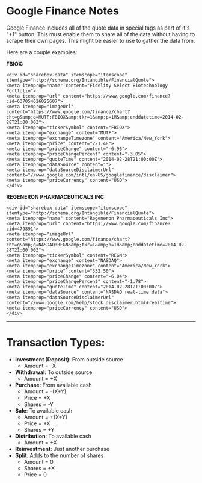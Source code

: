 # Google Finance Notes

Google Finance includes all of the quote data in special tags as part of it's "+1" button. This must enable them to share all of the data without having to scrape their own pages.
This might be easier to use to gather the data from.

Here are a couple examples:

**FBIOX:**

```
<div id="sharebox-data" itemscope="itemscope" itemtype="http://schema.org/Intangible/FinancialQuote">
<meta itemprop="name" content="Fidelity Select Biotechnology Portfolio">
<meta itemprop="url" content="https://www.google.com/finance?cid=637054626025607">
<meta itemprop="imageUrl" content="https://www.google.com/finance/chart?cht=g&amp;q=MUTF:FBIOX&amp;tkr=1&amp;p=1M&amp;enddatetime=2014-02-28T21:00:00Z">
<meta itemprop="tickerSymbol" content="FBIOX">
<meta itemprop="exchange" content="MUTF">
<meta itemprop="exchangeTimezone" content="America/New_York">
<meta itemprop="price" content="221.48">
<meta itemprop="priceChange" content="-6.96">
<meta itemprop="priceChangePercent" content="-3.05">
<meta itemprop="quoteTime" content="2014-02-28T21:00:00Z">
<meta itemprop="dataSource" content="">
<meta itemprop="dataSourceDisclaimerUrl" content="//www.google.com/intl/en-US/googlefinance/disclaimer">
<meta itemprop="priceCurrency" content="USD">
</div>
```

**REGENERON PHARMACEUTICALS INC:**

```
<div id="sharebox-data" itemscope="itemscope" itemtype="http://schema.org/Intangible/FinancialQuote">
<meta itemprop="name" content="Regeneron Pharmaceuticals Inc">
<meta itemprop="url" content="https://www.google.com/finance?cid=479891">
<meta itemprop="imageUrl" content="https://www.google.com/finance/chart?cht=g&amp;q=NASDAQ:REGN&amp;tkr=1&amp;p=1d&amp;enddatetime=2014-02-28T21:00:00Z">
<meta itemprop="tickerSymbol" content="REGN">
<meta itemprop="exchange" content="NASDAQ">
<meta itemprop="exchangeTimezone" content="America/New_York">
<meta itemprop="price" content="332.50">
<meta itemprop="priceChange" content="-6.04">
<meta itemprop="priceChangePercent" content="-1.78">
<meta itemprop="quoteTime" content="2014-02-28T21:00:00Z">
<meta itemprop="dataSource" content="NASDAQ real-time data">
<meta itemprop="dataSourceDisclaimerUrl" content="//www.google.com/help/stock_disclaimer.html#realtime">
<meta itemprop="priceCurrency" content="USD">
</div>
```

---

# Transaction Types:
- **Investment (Deposit)**: From outside source
  - Amount = -X
- **Withdrawal**: To outside source
  - Amount = +X
- **Purchase**: From available cash
  - Amount = -(X*Y)
  - Price  = +X
  - Shares = -Y
- **Sale**: To available cash
  - Amount = +(X*Y)
  - Price  = +X
  - Shares = +Y
- **Distribution**: To available cash
  - Amount = +X
- **Reinvestment**: Just another purchase
- **Split**: Adds to the number of shares
  - Amount = 0
  - Shares = +X
  - Price  = 0
